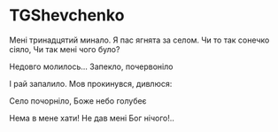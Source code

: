 # TGShevchenko

Мені тринадцятий минало.
Я пас ягнята за селом.
Чи то так сонечко сіяло,
Чи так мені чого було?

Недовго молилось...
Запекло, почервоніло

І рай запалило.
Мов прокинувся, дивлюся:

Село почорніло,
Боже небо голубеє

Нема в мене хати!
Не дав мені Бог нічого!..
